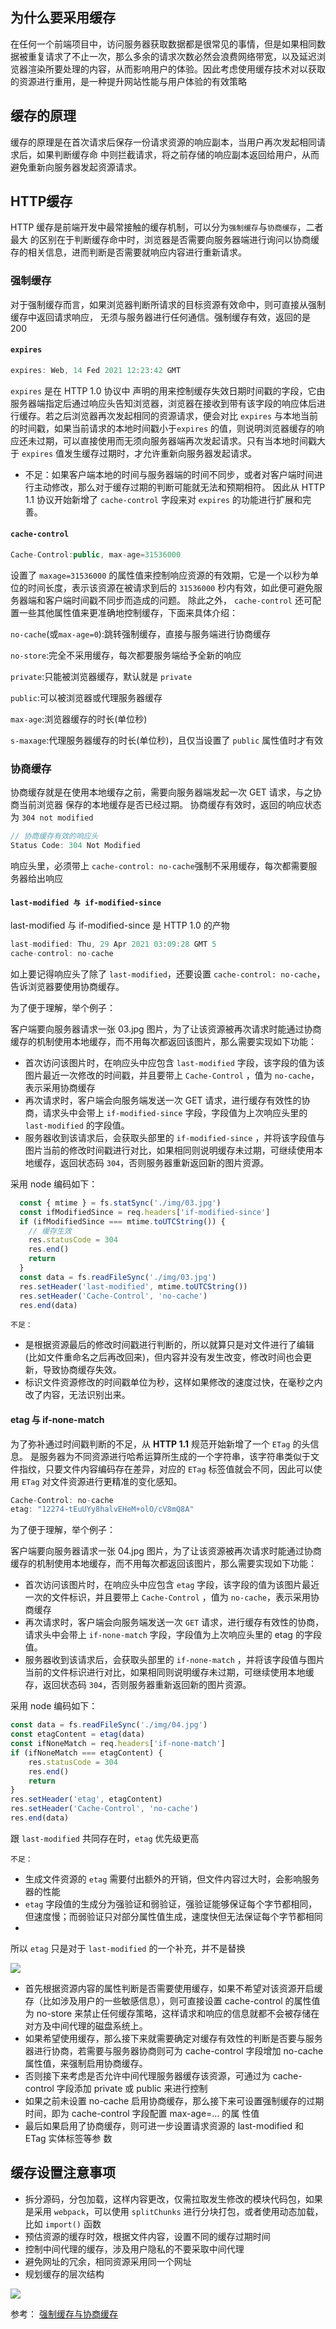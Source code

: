 ## 为什么要采用缓存
在任何一个前端项目中，访问服务器获取数据都是很常见的事情，但是如果相同数据被重复请求了不止一次，那么多余的请求次数必然会浪费网络带宽，以及延迟浏览器渲染所要处理的内容，从而影响用户的体验。因此考虑使用缓存技术对以获取的资源进行重用，是一种提升网站性能与用户体验的有效策略

## 缓存的原理
缓存的原理是在⾸次请求后保存⼀份请求资源的响应副本，当⽤户再次发起相同请求后，如果判断缓存命 中则拦截请求，将之前存储的响应副本返回给⽤户，从⽽避免重新向服务器发起资源请求。

## HTTP缓存
HTTP 缓存是前端开发中最常接触的缓存机制，可以分为`强制缓存`与`协商缓存`，⼆者最⼤ 的区别在于判断缓存命中时，浏览器是否需要向服务器端进⾏询问以协商缓存的相关信息，进⽽判断是否需要就响应内容进⾏重新请求。

### 强制缓存
对于强制缓存⽽⾔，如果浏览器判断所请求的⽬标资源有效命中，则可直接从强制缓存中返回请求响应， ⽆须与服务器进⾏任何通信。强制缓存有效，返回的是 200

#### `expires`
```js
expires: Web, 14 Fed 2021 12:23:42 GMT
```
`expires` 是在 HTTP 1.0 协议中 声明的⽤来控制缓存失效⽇期时间戳的字段，它由服务器端指定后通过响应头告知浏览器，浏览器在接收到带有该字段的响应体后进⾏缓存。若之后浏览器再次发起相同的资源请求，便会对⽐ `expires` 与本地当前的时间戳，如果当前请求的本地时间戳⼩于`expires` 的值，则说明浏览器缓存的响应还未过期，可以直接使⽤⽽⽆须向服务器端再次发起请求。只有当本地时间戳⼤于 `expires` 值发⽣缓存过期时，才允许重新向服务器发起请求。

- 不足：如果客户端本地的时间与服务器端的时间不同步，或者对客户端时间进⾏主动修改，那么对于缓存过期的判断可能就⽆法和预期相符。
因此从 HTTP 1.1 协议开始新增了 `cache-control` 字段来对 `expires` 的功能进⾏扩展和完善。

#### `cache-control`
```javascript
Cache-Control:public, max-age=31536000
```
设置了 `maxage=31536000` 的属性值来控制响应资源的有效期，它是⼀个以秒为单位的时间⻓度，表示该资源在被请求到后的 `31536000` 秒内有效，如此便可避免服务器端和客户端时间戳不同步⽽造成的问题。
除此之外， `cache-control` 还可配置⼀些其他属性值来更准确地控制缓存，下⾯来具体介绍：

`no-cache`(或`max-age=0`):跳转强制缓存，直接与服务端进行协商缓存

`no-store`:完全不采用缓存，每次都要服务端给予全新的响应

`private`:只能被浏览器缓存，默认就是 `private`

`public`:可以被浏览器或代理服务器缓存

`max-age`:浏览器缓存的时长(单位秒)

`s-maxage`:代理服务器缓存的时长(单位秒)，且仅当设置了 `public` 属性值时才有效

### 协商缓存
协商缓存就是在使⽤本地缓存之前，需要向服务器端发起⼀次 GET 请求，与之协商当前浏览器 保存的本地缓存是否已经过期。
协商缓存有效时，返回的响应状态为 `304 not modified`
```javascript
// 协商缓存有效的响应头
Status Code: 304 Not Modified
```
响应头里，必须带上 `cache-control: no-cache`强制不采用缓存，每次都需要服务器给出响应

#### `last-modified 与 if-modified-since`
last-modified 与 if-modified-since 是 HTTP 1.0 的产物
```javascript
last-modified: Thu, 29 Apr 2021 03:09:28 GMT 5 
cache-control: no-cache
```
如上要记得响应头了除了 `last-modified`，还要设置 `cache-control: no-cache`，告诉浏览器要使用协商缓存。

为了便于理解，举个例子：

客户端要向服务器请求一张 03.jpg 图片，为了让该资源被再次请求时能通过协商缓存的机制使用本地缓存，而不用每次都返回该图片，那么需要实现如下功能：

- 首次访问该图片时，在响应头中应包含 `last-modified` 字段，该字段的值为该图片最近一次修改的时间戳，并且要带上 `Cache-Control` ，值为 `no-cache`，表示采用协商缓存
- 再次请求时，客户端会向服务端发送一次 GET 请求，进行缓存有效性的协商，请求头中会带上 `if-modified-since` 字段，字段值为上次响应头里的 `last-modified` 的字段值。
- 服务器收到该请求后，会获取头部里的 `if-modified-since` ，并将该字段值与图片当前的修改时间戳进行对比，如果相同则说明缓存未过期，可继续使用本地缓存，返回状态码 `304`，否则服务器重新返回新的图片资源。

采用 node 编码如下：
```javascript
  const { mtime } = fs.statSync('./img/03.jpg')
  const ifModifiedSince = req.headers['if-modified-since']
  if (ifModifiedSince === mtime.toUTCString()) {
    // 缓存生效
    res.statusCode = 304
    res.end()
    return
  }
  const data = fs.readFileSync('./img/03.jpg')
  res.setHeader('last-modified', mtime.toUTCString())
  res.setHeader('Cache-Control', 'no-cache')
  res.end(data)
```

`不足：`

- 是根据资源最后的修改时间戳进⾏判断的，所以就算只是对文件进行了编辑(比如文件重命名之后再改回来)，但内容并没有发生改变，修改时间也会更新，导致协商缓存失效。
- 标识文件资源修改的时间戳单位为秒，这样如果修改的速度过快，在毫秒之内改了内容，无法识别出来。

#### etag 与 if-none-match
为了弥补通过时间戳判断的不⾜，从 **HTTP 1.1** 规范开始新增了⼀个 `ETag` 的头信息。
是服务器为不同资源进⾏哈希运算所⽣成的⼀个字符串，该字符串类似于⽂件指纹，只要⽂件内容编码存在差异，对应的 `ETag` 标签值就会不同，因此可以使⽤ `ETag` 对⽂件资源进⾏更精准的变化感知。
```javascript
Cache-Control: no-cache
etag: "12274-tEuUYy8halvEHeM+olO/cV8mQ8A"
```
为了便于理解，举个例子：

客户端要向服务器请求一张 04.jpg 图片，为了让该资源被再次请求时能通过协商缓存的机制使用本地缓存，而不用每次都返回该图片，那么需要实现如下功能：

- 首次访问该图片时，在响应头中应包含 `etag` 字段，该字段的值为该图片最近一次的文件标识，并且要带上 `Cache-Control` ，值为 `no-cache`，表示采用协商缓存
- 再次请求时，客户端会向服务端发送一次 `GET` 请求，进行缓存有效性的协商，请求头中会带上 `if-none-match` 字段，字段值为上次响应头里的 etag 的字段值。
- 服务器收到该请求后，会获取头部里的 `if-none-match` ，并将该字段值与图片当前的文件标识进行对比，如果相同则说明缓存未过期，可继续使用本地缓存，返回状态码 `304`，否则服务器重新返回新的图片资源。

采用 node 编码如下：
```js
const data = fs.readFileSync('./img/04.jpg')
const etagContent = etag(data)
const ifNoneMatch = req.headers['if-none-match']
if (ifNoneMatch === etagContent) {
    res.statusCode = 304
    res.end()
    return
}
res.setHeader('etag', etagContent)
res.setHeader('Cache-Control', 'no-cache')
res.end(data)
```
跟 `last-modified` 共同存在时，`etag` 优先级更高

`不足：`
- 生成文件资源的 `etag` 需要付出额外的开销，但文件内容过大时，会影响服务器的性能
- `etag` 字段值的生成分为强验证和弱验证，强验证能够保证每个字节都相同，但速度慢；而弱验证只对部分属性值生成，速度快但无法保证每个字节都相同
- 
所以 `etag` 只是对于 `last-modified` 的一个补充，并不是替换

<p>
<img src="https://p3-juejin.byteimg.com/tos-cn-i-k3u1fbpfcp/2e42e7495dc2457fa235221cebae6364~tplv-k3u1fbpfcp-watermark.awebp" />
</p>

- ⾸先根据资源内容的属性判断是否需要使⽤缓存，如果不希望对该资源开启缓存（⽐如涉及⽤户的⼀些敏感信息），则可直接设置 cache-control 的属性值为 no-store 来禁⽌任何缓存策略，这样请求和响应的信息就都不会被存储在对⽅及中间代理的磁盘系统上。
- 如果希望使⽤缓存，那么接下来就需要确定对缓存有效性的判断是否要与服务器进⾏协商，若需要与服务器协商则可为 cache-control 字段增加 no-cache 属性值，来强制启⽤协商缓存。
- 否则接下来考虑是否允许中间代理服务器缓存该资源，可通过为 cache-control 字段添加 private 或 public 来进⾏控制
- 如果之前未设置 no-cache 启⽤协商缓存，那么接下来可设置强制缓存的过期时间，即为 cache-control 字段配置 max-age=… 的属 性值
- 最后如果启⽤了协商缓存，则可进⼀步设置请求资源的 last-modified 和 ETag 实体标签等参 数

## 缓存设置注意事项
- 拆分源码，分包加载，这样内容更改，仅需拉取发生修改的模块代码包，如果是采用 `webpack`，可以使用 `splitChunks` 进行分块打包，或者使用动态加载，比如 `import()` 函数
- 预估资源的缓存时效，根据文件内容，设置不同的缓存过期时间
- 控制中间代理的缓存，涉及用户隐私的不要采取中间代理
- 避免网址的冗余，相同资源采用同一个网址
- 规划缓存的层次结构

<img src="https://p1-jj.byteimg.com/tos-cn-i-t2oaga2asx/gold-user-assets/2020/7/4/1731a0a361b2bc83~tplv-t2oaga2asx-zoom-in-crop-mark:4536:0:0:0.awebp">

参考：
[强制缓存与协商缓存](https://juejin.cn/post/6994339262258741285?utm_source=gold_browser_extension)